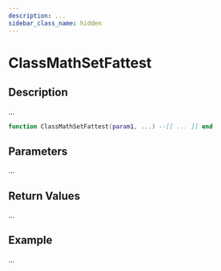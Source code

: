 ```yaml
---
description: ...
sidebar_class_name: hidden
---
```


# ClassMathSetFattest

## Description

...

```lua
function ClassMathSetFattest(param1, ...) --[[ ... ]] end
```

## Parameters

...

## Return Values

...

## Example

...

